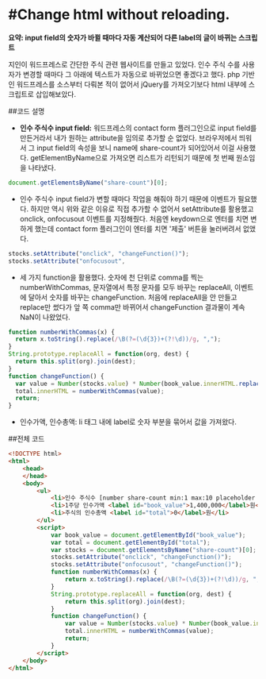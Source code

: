 #Change html without reloading.
=========================
**요약: input field의 숫자가 바뀔 때마다 자동 계산되어 다른 label의 글이 바뀌는 스크립트**

지인이 워드프레스로 간단한 주식 관련 웹사이트를 만들고 있었다. 인수 주식 수를 사용자가 변경할 때마다 그 아래에 텍스트가 자동으로 바뀌었으면 좋겠다고 했다. php 기반인 워드프레스를 소스부터 다뤄본 적이 없어서 jQuery를 가져오기보다 html 내부에 스크립트로 삽입해보았다.

##코드 설명
- **인수 주식수 input field:** 워드프레스의 contact form 플러그인으로 input field를 만든거라서 내가 원하는 attribute을 임의로 추가할 순 없었다. 브라우저에서 띄워서 그 input field의 속성을 보니 name에 share-count가 되어있어서 이걸 사용했다. getElementByName으로 가져오면 리스트가 리턴되기 때문에 첫 번째 원소임을 나타냈다.
```js
document.getElementsByName("share-count")[0];
```
- 인수 주식수 input field가 변할 때마다 작업을 해줘야 하기 때문에 이벤트가 필요했다. 하지만 역시 위와 같은 이유로 직접 추가할 수 없어서 setAttribute를 활용했고 onclick, onfocusout 이벤트를 지정해줬다. 처음엔 keydown으로 엔터를 치면 변하게 했는데 contact form 플러그인이 엔터를 치면 '제출' 버튼을 눌러버려서 없앴다.
```js
stocks.setAttribute("onclick", "changeFunction()");
stocks.setAttribute("onfocusout",
```
- 세 가지 function을 활용했다. 숫자에 천 단위로 comma를 찍는 numberWithCommas, 문자열에서 특정 문자를 모두 바꾸는 replaceAll, 이벤트에 달아서 숫자를 바꾸는 changeFunction. 처음에 replaceAll을 안 만들고 replace만 썼다가 앞 쪽 comma만 바뀌어서 changeFunction 결과물이 계속 NaN이 나왔었다.
```js
function numberWithCommas(x) {
  return x.toString().replace(/\B(?=(\d{3})+(?!\d))/g, ",");
}
String.prototype.replaceAll = function(org, dest) {
  return this.split(org).join(dest);
}
function changeFunction() {
  var value = Number(stocks.value) * Number(book_value.innerHTML.replaceAll(",", ""));
  total.innerHTML = numberWithCommas(value);
  return;
}
```
- 인수가액, 인수총액: li 태그 내에 label로 숫자 부분을 묶어서 값을 가져왔다.

##전체 코드

```html
<!DOCTYPE html>
<html>
    <head>
    </head>
    <body>
        <ul>
            <li>인수 주식수 [number share-count min:1 max:10 placeholder "숫자만입력"]숫자만 입력해 주세요</li>
            <li>1주당 인수가액 <label id="book_value">1,400,000</label>원</li>
            <li>주식의 인수총액 <label id="total">0</label>원</li>
        </ul>
        <script>
            var book_value = document.getElementById("book_value");
            var total = document.getElementById("total");
            var stocks = document.getElementsByName("share-count")[0];
            stocks.setAttribute("onclick", "changeFunction()");
            stocks.setAttribute("onfocusout", "changeFunction()");
            function numberWithCommas(x) {
                return x.toString().replace(/\B(?=(\d{3})+(?!\d))/g, ",");
            }
            String.prototype.replaceAll = function(org, dest) {
                return this.split(org).join(dest);
            }
            function changeFunction() {
                var value = Number(stocks.value) * Number(book_value.innerHTML.replaceAll(",", ""));
                total.innerHTML = numberWithCommas(value);
                return;
            }
        </script>
    </body>
</html>
```
